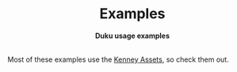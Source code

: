 <h1 align="center">Examples</h1>

<div align="center">
  <strong>Duku usage examples</strong>
</div>

<br />

Most of these examples use the [Kenney Assets], so check them out.

[kenney assets]: https://www.kenney.nl/assets

